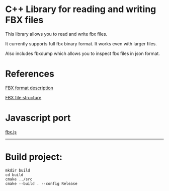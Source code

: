 # C++ Library for reading and writing FBX files

This library allows you to read and write fbx files.

It currently supports full fbx binary format. It works even with larger files.

Also includes fbxdump which allows you to inspect fbx files in json format.

# References

[FBX format description](https://code.blender.org/2013/08/fbx-binary-file-format-specification/)

[FBX file structure](https://web.archive.org/web/20160605023014/https://wiki.blender.org/index.php/User:Mont29/Foundation/FBX_File_Structure)

# Javascript port

[fbx.js](https://github.com/jskorepa/fbx.js)

-----
# Build project:

	mkdir build
	cd build
	cmake ../src
	cmake --build . --config Release
